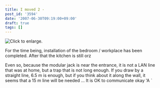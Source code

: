 ```yaml
---
title: I moved 2 -
post_id: '3594'
date: '2007-06-30T09:19:00+09:00'
draft: true
tags: []
---
```


![Click to enlarge.](https://danmaq.com/image/mixi/2007/482363091_119_s.jpg)

For the time being, installation of the bedroom / workplace has been completed. After that the kitchen is still orz

Even so, because the modular jack is near the entrance, it is not a LAN line that was at home, but a trap that is not long enough. If you draw by a straight line, 6.5 m is enough, but if you think about it along the wall, it seems that a 15 m line will be needed ... It is OK to communicate okay 'A `
